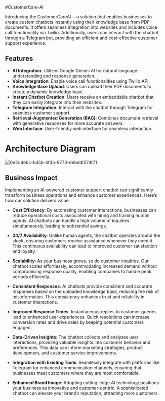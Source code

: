 #CustomerCare-AI

Introducing the CustomerCareAI —a solution that enables businesses to create custom chatbots instantly using their knowledge base from PDF documents. It offers seamless integration into websites and includes voice call functionality via Twilio. Additionally, users can interact with the chatbot through a Telegram bot, providing an efficient and cost-effective customer support experience.

## Features

- **AI Integration**: Utilizes Google Gemini AI for natural language understanding and response generation.
- **Voice Integration**: Enable voice call functionalities using Twilio API.
- **Knowledge Base Upload**: Users can upload their PDF documents to create a dynamic knowledge base.
- **Instant Chatbot Creation**: Users receive an embeddable chatbot that they can easily integrate into their websites.
- **Telegram Integration**: Interact with the chatbot through Telegram for seamless customer support.
- **Retrieval-Augmented Generation (RAG)**: Combines document retrieval with generative responses for more accurate answers.
- **Web Interface**: User-friendly web interface for seamless interaction.

# Architecture Diagram
![6e2c4ebc-bd5b-4f3a-9773-debddf07df71](https://github.com/user-attachments/assets/33620f80-5a4f-4c08-8c44-7301a56d87b7)


## Business Impact

Implementing an AI-powered customer support chatbot can significantly transform business operations and enhance customer experiences. Here’s how our solution delivers value:

- **Cost Efficiency**: By automating customer interactions, businesses can reduce operational costs associated with hiring and training human agents. AI chatbots can handle a high volume of inquiries simultaneously, leading to substantial savings.

- **24/7 Availability**: Unlike human agents, the chatbot operates around the clock, ensuring customers receive assistance whenever they need it. This continuous availability can lead to improved customer satisfaction and loyalty.

- **Scalability**: As your business grows, so do customer inquiries. Our chatbot scales effortlessly, accommodating increased demand without compromising response quality, enabling companies to handle peak periods efficiently.

- **Consistent Responses**: AI chatbots provide consistent and accurate responses based on the uploaded knowledge base, reducing the risk of misinformation. This consistency enhances trust and reliability in customer interactions.

- **Improved Response Times**: Instantaneous replies to customer queries lead to enhanced user experiences. Quick resolutions can increase conversion rates and drive sales by keeping potential customers engaged.

- **Data-Driven Insights**: The chatbot collects and analyzes user interactions, providing valuable insights into customer behavior and preferences. This data can inform marketing strategies, product development, and customer service improvements.

- **Integration with Existing Tools**: Seamlessly integrate with platforms like Telegram for enhanced communication channels, ensuring that businesses meet customers where they are most comfortable.

- **Enhanced Brand Image**: Adopting cutting-edge AI technology positions your business as innovative and customer-centric. A sophisticated chatbot can elevate your brand’s reputation, attracting more customers.

